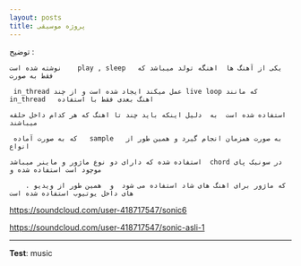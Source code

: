 ```yaml
---
layout: posts
title: پروژه موسیقی
---
```

توضیح :







    
    نوشته شده است    play , sleep   یکی از آهنگ ها  اهنگه تولد میباشد که فقط به صورت

     in_thread عمل میکند ایجاد شده است و از چند live loop که مانند   in_thread   اهنگ بعدی فقط با استفاده

    استفاده شده است  به  دلیل اینکه باید چند تا اهنگ که هر کدام داخل حلقه میباشند

     که به صورت آماده   sample   به صورت همزمان انجام گیرد و همین طور از انواع

    استفاده شده که دارای دو نوع ماژور و ماینر میباشد  chord در سونیک پای موچود است استفاده شده و 
    
        . که ماژور برای اهنگ های شاد استفاده می شود  و  همین طور از ویدیو های داخل یوتیوب استفاده شده است  







https://soundcloud.com/user-418717547/sonic6


https://soundcloud.com/user-418717547/sonic-asli-1


---
**Test**: music

